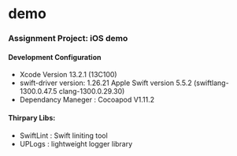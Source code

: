 # demo

### Assignment Project: iOS demo

#### Development Configuration
- Xcode Version 13.2.1 (13C100)
- swift-driver version: 1.26.21 Apple Swift version 5.5.2 (swiftlang-1300.0.47.5 clang-1300.0.29.30)
- Dependancy Maneger : Cocoapod V1.11.2

#### Thirpary Libs:
- SwiftLint : Swift liniting tool 
- UPLogs : lightweight logger library
